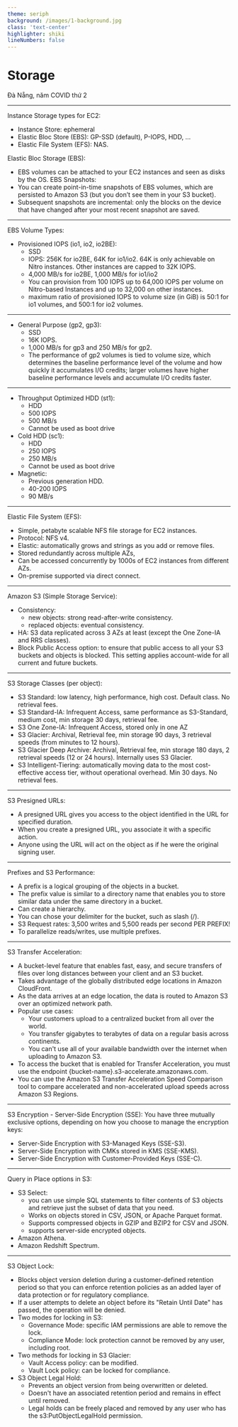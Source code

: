 ```yaml
---
theme: seriph
background: /images/1-background.jpg
class: 'text-center'
highlighter: shiki
lineNumbers: false
---
```


# Storage


<div class="abs-br m-6 flex gap-2">
  Đà Nẵng, năm COVID thứ 2
</div>

---

Instance Storage types for EC2:
- Instance Store: ephemeral
- Elastic Bloc Store (EBS): GP-SSD (default), P-IOPS, HDD, …
- Elastic File System (EFS): NAS.

Elastic Bloc Storage (EBS):
- EBS volumes can be attached to your EC2 instances and seen as disks by the OS.
EBS Snapshots:
- You can create point-in-time snapshots of EBS volumes, which are persisted to Amazon S3 (but you don’t see them in your S3 bucket).
- Subsequent snapshots are incremental: only the blocks on the device that have changed after your most recent snapshot are saved. 

---

EBS Volume Types:
- Provisioned IOPS (io1, io2, io2BE):
	- SSD
	- IOPS: 256K for io2BE, 64K for io1/io2. 64K is only achievable on Nitro instances. Other instances are capped to 32K IOPS. 
	- 4,000 MB/s for io2BE, 1,000 MB/s for io1/io2
	- You can provision from 100 IOPS up to 64,000 IOPS per volume on Nitro-based Instances and up to 32,000 on other instances. 
	- maximum ratio of provisioned IOPS to volume size (in GiB) is 50:1 for io1 volumes, and 500:1 for io2 volumes. 
--- 

- General Purpose (gp2, gp3):
	- SSD
	- 16K IOPS.
	- 1,000 MB/s for gp3 and 250 MB/s for gp2.
	- The performance of gp2 volumes is tied to volume size, which determines the baseline performance level of the volume and how quickly it accumulates I/O credits; larger volumes have higher baseline performance levels and accumulate I/O credits faster.

--- 

- Throughput Optimized HDD (st1):
	- HDD
	- 500 IOPS
	- 500 MB/s
	- Cannot be used as boot drive
- Cold HDD (sc1):
	- HDD
	- 250 IOPS
	- 250 MB/s
	- Cannot be used as boot drive
- Magnetic:
	- Previous generation HDD.
	- 40-200 IOPS
	- 90 MB/s

---

Elastic File System (EFS):
- Simple, petabyte scalable NFS file storage for EC2 instances.
- Protocol: NFS v4.
- Elastic: automatically grows and strings as you add or remove files.
- Stored redundantly across multiple AZs,
- Can be accessed concurrently by 1000s of EC2 instances from different AZs.
- On-premise supported via direct connect.

---

Amazon S3 (Simple Storage Service):
- Consistency:
	- new objects: strong read-after-write consistency.
	- replaced objects: eventual consistency.
- HA: S3 data replicated across 3 AZs at least (except the One Zone-IA and RRS classes).
- Block Public Access option: to ensure that public access to all your S3 buckets and objects is blocked. This setting applies account-wide for all current and future buckets. 
---

S3 Storage Classes (per object):
- S3 Standard: low latency, high performance, high cost. Default class. No retrieval fees.
- S3 Standard-IA: Infrequent Access, same performance as S3-Standard, medium cost, min storage 30 days, retrieval fee.
- S3 One Zone-IA: Infrequent Access, stored only in one AZ 
- S3 Glacier: Archival, Retrieval fee, min storage 90 days, 3 retrieval speeds (from minutes to 12 hours).
- S3 Glacier Deep Archive: Archival, Retrieval fee, min storage 180 days, 2 retrieval speeds (12 or 24 hours). Internally uses S3 Glacier.
- S3 Intelligent-Tiering: automatically moving data to the most cost-effective access tier, without operational overhead. Min 30 days. No retrieval fees.

---

S3 Presigned URLs:
- A presigned URL gives you access to the object identified in the URL for specified duration.
- When you create a presigned URL, you associate it with a specific action.
- Anyone using the URL will act on the object as if he were the original signing user. 

---

Prefixes and S3 Performance:
- A prefix is a logical grouping of the objects in a bucket.
- The prefix value is similar to a directory name that enables you to store similar data under the same directory in a bucket.
- Can create a hierarchy. 
- You can chose your delimiter for the bucket, such as slash (/).
- S3 Request rates: 3,500 writes and 5,500 reads per second PER PREFIX!
- To parallelize reads/writes, use multiple prefixes.

---

S3 Transfer Acceleration:

- A bucket-level feature that enables fast, easy, and secure transfers of files over long distances between your client and an S3 bucket. 
- Takes advantage of the globally distributed edge locations in Amazon CloudFront. 
- As the data arrives at an edge location, the data is routed to Amazon S3 over an optimized network path. 
- Popular use cases:
	- Your customers upload to a centralized bucket from all over the world.
	- You transfer gigabytes to terabytes of data on a regular basis across continents.
	- You can't use all of your available bandwidth over the internet when uploading to Amazon S3.
- To access the bucket that is enabled for Transfer Acceleration, you must use the endpoint {bucket-name}.s3-accelerate.amazonaws.com. 
- You can use the Amazon S3 Transfer Acceleration Speed Comparison tool to compare accelerated and non-accelerated upload speeds across Amazon S3 Regions.

---

S3 Encryption - Server-Side Encryption (SSE):
You have three mutually exclusive options, depending on how you choose to manage the encryption keys:
- Server-Side Encryption with S3-Managed Keys (SSE-S3).
- Server-Side Encryption with CMKs stored in KMS (SSE-KMS).
- Server-Side Encryption with Customer-Provided Keys (SSE-C).

---

Query in Place options in S3:
- S3 Select:
	- you can use simple SQL statements to filter contents of S3 objects and retrieve just the subset of data that you need. 
	- Works on objects stored in CSV, JSON, or Apache Parquet format.
	- Supports compressed objects in GZIP and BZIP2 for CSV and JSON.
	- supports server-side encrypted objects.
- Amazon Athena.
- Amazon Redshift Spectrum.

---

S3 Object Lock:
- Blocks object version deletion during a customer-defined retention period so that you can enforce retention policies as an added layer of data protection or for regulatory compliance.
- If a user attempts to delete an object before its "Retain Until Date" has passed, the operation will be denied.
- Two modes for locking in S3:
	- Governance Mode: specific IAM permissions are able to remove the lock.
	- Compliance Mode: lock protection cannot be removed by any user, including root.
- Two methods for locking in S3 Glacier:
	- Vault Access policy: can be modified.
	- Vault Lock policy: can be locked for compliance.
- S3 Object Legal Hold:
	- Prevents an object version from being overwritten or deleted.
	- Doesn't have an associated retention period and remains in effect until removed.
	- Legal holds can be freely placed and removed by any user who has the s3:PutObjectLegalHold permission. 
